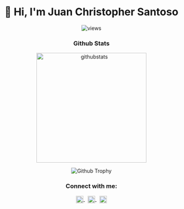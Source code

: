 <h1 align="center">👋 <bold>Hi</bold>, I'm Juan Christopher Santoso
</h1>

<p align="center"> <img src="https://komarev.com/ghpvc/?username=Gulilil&label=Profile%20views&color=0e75b6&style=flat" alt="views" /> </p>

<!--

Here are some ideas to get you started:

- 🔭 I’m currently working on ...
- 🌱 I’m currently learning ...
- 👯 I’m looking to collaborate on ...
- 🤔 I’m looking for help with ...
- 💬 Ask me about ...
- 📫 How to reach me: ...
- 😄 Pronouns: ...
- ⚡ Fun fact: ...
-->



<div align="center">
  <h3> <b> Github Stats </b> </h3>
  <p><img src="https://github-readme-stats.vercel.app/api?username=Gulilil&show_icons=true&locale=en&theme=tokyonight" alt="githubstats" width=300/></p>
  <p><img src="https://github-profile-trophy.vercel.app/?username=Gulilil&theme=onedark&column=4&margin-w=5&margin-h=5" alt="Github Trophy" /> </p>
</div>

<div align="center">
  <h3> <b> Connect with me: </b> </h3>
  <a href="https://www.linkedin.com/in/juan-christopher-santoso-85107b218/" target="blank">
    <img align="center" src="https://raw.githubusercontent.com/rahuldkjain/github-profile-readme-generator/master/src/images/icons/Social/linked-in-alt.svg" alt="linkedin" height="20" width="20" />
  </a> &nbsp
  <a href="https://www.instagram.com/juan_csan/" target="blank">
    <img align="center" src="https://raw.githubusercontent.com/rahuldkjain/github-profile-readme-generator/master/src/images/icons/Social/instagram.svg" alt="instagram" height="20" width="20" />
  </a> &nbsp
  <a href="https://open.spotify.com/user/gul1010" target="blank">
    <img align="center" src="https://raw.githubusercontent.com/rahuldkjain/github-profile-readme-generator/master/src/images/icons/Social/spotify.svg" alt="instagram" height="20" width="20" />
  </a>
</div>

<!-- 
<p align="right"> <img align="left" src="https://github-readme-stats.vercel.app/api/top-langs/?username=Gulilil&layout=donut&theme=tokyonight" alt="top_languages" /></p> -->
